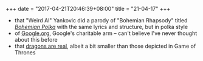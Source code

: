 +++
date = "2017-04-21T20:46:39+08:00"
title = "21-04-17"
+++

* that "Weird Al" Yankovic did a parody of "Bohemian Rhapsody" titled [_Bohemian Polka_](https://www.youtube.com/watch?v=-RcEhSOLUPY) with the same lyrics and structure, but in polka style
* of [Google.org](https://www.google.org/), Google's charitable arm – can't believe I've never thought about this before
* that [dragons are real](https://en.wikipedia.org/wiki/Giant_girdled_lizard), albeit a bit smaller than those depicted in Game of Thrones
